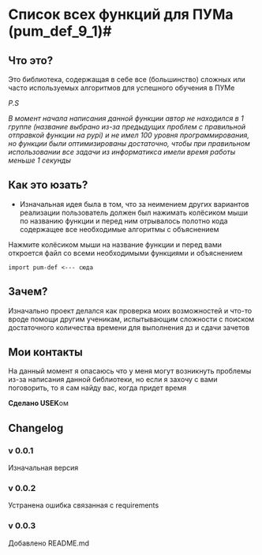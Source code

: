 # Список всех функций для ПУМа (pum_def_9_1)#

## Что это? ## 
Это библиотека, содержащая в себе все (большинство) сложных или часто используемых алгоритмов для успешного обучения в ПУМе

_P.S_

_В момент начала написания данной функции автор не находился в 1 группе (название выбрано из-за предыдущих проблем с правильной отправкой функции на pypi) и не имел 100 уровня программирования, но функции были оптимизированы достаточно, чтобы при правильном использовании все задачи из информатикса имели время работы меньше 1 секунды_


## Как это юзать? ##
- Изначальная идея была в том, что за неимением других вариантов реализации пользователь должен был нажимать колёсиком мыши по названию функции и перед ним отрывалось полотно кода содержащее все необходимые алгоритмы с объяснением

Нажмите колёсиком мыши на название функции и перед вами откроется файл со всеми необходимыми функциями и объяснением

    import pum-def <--- сюда

## Зачем? ##
Изначально проект делался как проверка моих возможностей и что-то вроде помощи другим ученикам, испытывающим сложности с поиском достаточного количества времени для выполнения дз и сдачи зачетов

## Мои контакты ##
На данный момент я опасаюсь что у меня могут возникнуть проблемы из-за написания данной библиотеки, но если я захочу с вами поговорить, то я сам найду вас, когда придет время

**Сделано USEK**ом

## Changelog ##

### v 0.0.1 ###

Изначальная версия

### v 0.0.2 ###

Устранена ошибка связанная с requirements

### v 0.0.3 ###

Добавлено README.md
